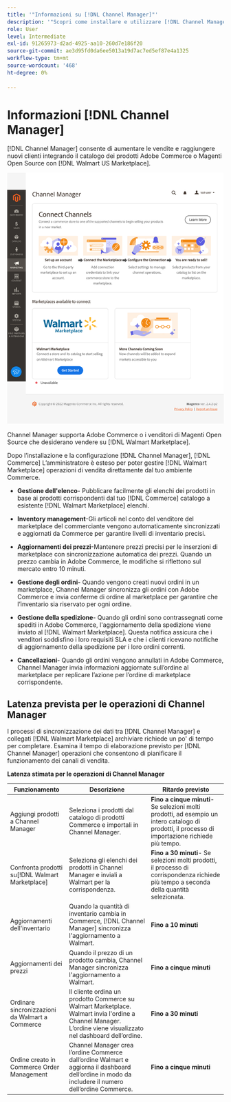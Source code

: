 ```yaml
---
title: '"Informazioni su [!DNL Channel Manager]"'
description: '"Scopri come installare e utilizzare [!DNL Channel Manager] per integrare Adobe Commerce e i negozi di Magento Open Source con i mercati di terze parti e creare un canale di vendita per gestire gli elenchi di Marketplace, i prezzi, l’inventario e le vendite direttamente dal tuo amministratore Commerce."'
role: User
level: Intermediate
exl-id: 91265973-d2ad-4925-aa10-260d7e186f20
source-git-commit: ae3d95fd0da6ee5013a19d7ac7ed5ef87e4a1325
workflow-type: tm+mt
source-wordcount: '468'
ht-degree: 0%

---
```



# Informazioni [!DNL Channel Manager]

[!DNL Channel Manager] consente di aumentare le vendite e raggiungere nuovi clienti integrando il catalogo dei prodotti Adobe Commerce o Magenti Open Source con [!DNL Walmart US Marketplace].

![[!DNL Channel Manager] vista amministratore dell&#39;estensione](assets/channel-manager-home.png)

Channel Manager supporta Adobe Commerce o i venditori di Magenti Open Source che desiderano vendere su [!DNL Walmart Marketplace].

Dopo l’installazione e la configurazione [!DNL Channel Manager], [!DNL Commerce] L’amministratore è esteso per poter gestire [!DNL Walmart Marketplace] operazioni di vendita direttamente dal tuo ambiente Commerce.

* **Gestione dell&#39;elenco**- Pubblicare facilmente gli elenchi dei prodotti in base ai prodotti corrispondenti dal tuo [!DNL Commerce] catalogo a esistente [!DNL Walmart Marketplace] elenchi.

* **Inventory management**-Gli articoli nel conto del venditore del marketplace del commerciante vengono automaticamente sincronizzati e aggiornati da Commerce per garantire livelli di inventario precisi.

* **Aggiornamenti dei prezzi**-Mantenere prezzi precisi per le inserzioni di marketplace con sincronizzazione automatica dei prezzi. Quando un prezzo cambia in Adobe Commerce, le modifiche si riflettono sul mercato entro 10 minuti.

* **Gestione degli ordini**- Quando vengono creati nuovi ordini in un marketplace, Channel Manager sincronizza gli ordini con Adobe Commerce e invia conferme di ordine al marketplace per garantire che l’inventario sia riservato per ogni ordine.

* **Gestione della spedizione**- Quando gli ordini sono contrassegnati come spediti in Adobe Commerce, l&#39;aggiornamento della spedizione viene inviato al [!DNL Walmart Marketplace]. Questa notifica assicura che i venditori soddisfino i loro requisiti SLA e che i clienti ricevano notifiche di aggiornamento della spedizione per i loro ordini correnti.

* **Cancellazioni**- Quando gli ordini vengono annullati in Adobe Commerce, Channel Manager invia informazioni aggiornate sull’ordine al marketplace per replicare l’azione per l’ordine di marketplace corrispondente.

## Latenza prevista per le operazioni di Channel Manager

I processi di sincronizzazione dei dati tra [!DNL Channel Manager] e collegati [!DNL Walmart Marketplace] archiviare richiede un po&#39; di tempo per completare. Esamina il tempo di elaborazione previsto per [!DNL Channel Manager] operazioni che consentono di pianificare il funzionamento dei canali di vendita.

**Latenza stimata per le operazioni di Channel Manager**

| **Funzionamento** | **Descrizione** | **Ritardo previsto** |
|---------------------------------------------|-----------------------------------------------------------------------------------------------------------------------------------------------|------------------------------------------------------------------------------------------------------------------------------|
| Aggiungi prodotti a Channel Manager | Seleziona i prodotti dal catalogo di prodotti Commerce e importali in Channel Manager. | **Fino a cinque minuti**- Se selezioni molti prodotti, ad esempio un intero catalogo di prodotti, il processo di importazione richiede più tempo. |
| Confronta prodotti su[!DNL Walmart Marketplace] | Seleziona gli elenchi dei prodotti in Channel Manager e inviali a Walmart per la corrispondenza. | **Fino a 30 minuti**- Se selezioni molti prodotti, il processo di corrispondenza richiede più tempo a seconda della quantità selezionata. |
| Aggiornamenti dell&#39;inventario | Quando la quantità di inventario cambia in Commerce, [!DNL Channel Manager] sincronizza l&#39;aggiornamento a Walmart. | **Fino a 10 minuti** |
| Aggiornamenti dei prezzi | Quando il prezzo di un prodotto cambia, Channel Manager sincronizza l&#39;aggiornamento a Walmart. | **Fino a cinque minuti** |
| Ordinare sincronizzazioni da Walmart a Commerce | Il cliente ordina un prodotto Commerce su Walmart Marketplace. Walmart invia l&#39;ordine a Channel Manager. L’ordine viene visualizzato nel dashboard dell’ordine. | **Fino a 30 minuti** |
| Ordine creato in Commerce Order Management | Channel Manager crea l’ordine Commerce dall’ordine Walmart e aggiorna il dashboard dell’ordine in modo da includere il numero dell’ordine Commerce. | **Fino a cinque minuti** |

